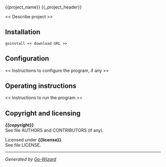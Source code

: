 {{project_name}}
{{_project_header}}

<< Describe project >>


## Installation

	goinstall << download URL >>


## Configuration

<< Instructions to configure the program, if any >>


## Operating instructions

<< Instructions to run the program >>


## Copyright and licensing

***{{copyright}}***  
See file AUTHORS and CONTRIBUTORS (if any).

Licensed under **{{license}}**.  
See file LICENSE.


* * *
*Generated by [Go-Wizard](http://github.com/kless/Go-Wizard)*

